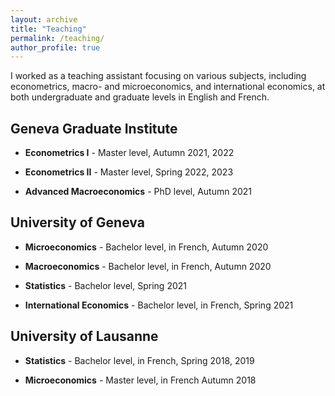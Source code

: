 ```yaml
---
layout: archive
title: "Teaching"
permalink: /teaching/
author_profile: true
---
```


I worked as a teaching assistant focusing on various subjects, including econometrics, macro- and microeconomics, and international economics, at both undergraduate and graduate levels in English and French.

## **Geneva Graduate Institute**

-   **Econometrics I** - Master level, Autumn 2021, 2022

-   **Econometrics II** - Master level, Spring 2022, 2023

-   **Advanced Macroeconomics** - PhD level, Autumn 2021

## **University of Geneva**

-   **Microeconomics** - Bachelor level, in French, Autumn 2020

-   **Macroeconomics** - Bachelor level, in French, Autumn 2020

-   **Statistics** - Bachelor level, Spring 2021

-   **International Economics** - Bachelor level, in French, Spring 2021

## **University of Lausanne**

-   **Statistics** - Bachelor level, in French, Spring 2018, 2019

-   **Microeconomics** - Master level, in French Autumn 2018
